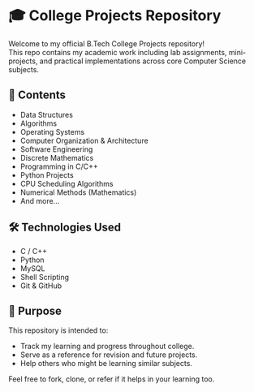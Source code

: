 # 🎓 College Projects Repository

Welcome to my official B.Tech College Projects repository!  
This repo contains my academic work including lab assignments, mini-projects, and practical implementations across core Computer Science subjects.

## 📁 Contents

- Data Structures
- Algorithms
- Operating Systems
- Computer Organization & Architecture
- Software Engineering
- Discrete Mathematics
- Programming in C/C++
- Python Projects
- CPU Scheduling Algorithms
- Numerical Methods (Mathematics)
- And more...

## 🛠️ Technologies Used

- C / C++
- Python
- MySQL
- Shell Scripting
- Git & GitHub

## 🚀 Purpose

This repository is intended to:
- Track my learning and progress throughout college.
- Serve as a reference for revision and future projects.
- Help others who might be learning similar subjects.

Feel free to fork, clone, or refer if it helps in your learning too.

